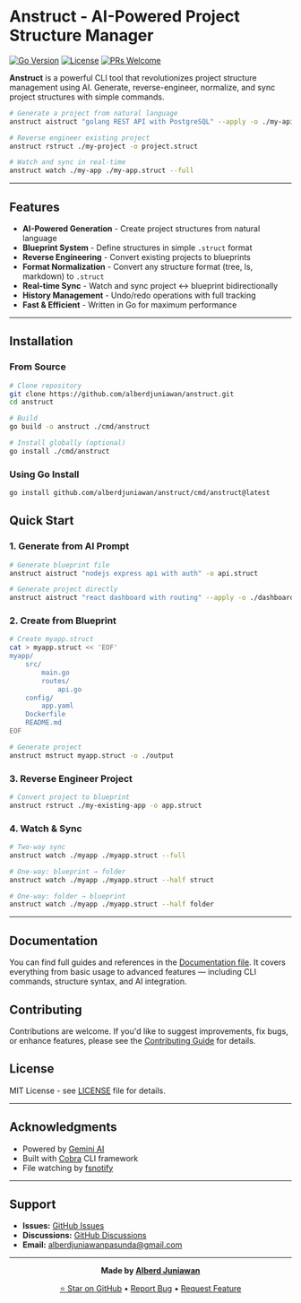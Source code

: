 # Anstruct - AI-Powered Project Structure Manager

[![Go Version](https://img.shields.io/badge/Go-1.21+-00ADD8?style=flat&logo=go)](https://golang.org)
[![License](https://img.shields.io/badge/License-MIT-green.svg)](LICENSE)
[![PRs Welcome](https://img.shields.io/badge/PRs-welcome-brightgreen.svg)](https://github.com/alberdjuniawan/anstruct/blob/main/docs/CONTRIBUTING.md)

**Anstruct** is a powerful CLI tool that revolutionizes project structure management using AI. Generate, reverse-engineer, normalize, and sync project structures with simple commands.

```bash
# Generate a project from natural language
anstruct aistruct "golang REST API with PostgreSQL" --apply -o ./my-api

# Reverse engineer existing project
anstruct rstruct ./my-project -o project.struct

# Watch and sync in real-time
anstruct watch ./my-app ./my-app.struct --full
```

---

## Features

- **AI-Powered Generation** - Create project structures from natural language
- **Blueprint System** - Define structures in simple `.struct` format
- **Reverse Engineering** - Convert existing projects to blueprints
- **Format Normalization** - Convert any structure format (tree, ls, markdown) to `.struct`
- **Real-time Sync** - Watch and sync project ↔ blueprint bidirectionally
- **History Management** - Undo/redo operations with full tracking
- **Fast & Efficient** - Written in Go for maximum performance

---

## Installation

### From Source

```bash
# Clone repository
git clone https://github.com/alberdjuniawan/anstruct.git
cd anstruct

# Build
go build -o anstruct ./cmd/anstruct

# Install globally (optional)
go install ./cmd/anstruct
```

### Using Go Install

```bash
go install github.com/alberdjuniawan/anstruct/cmd/anstruct@latest
```

## Quick Start

### 1. Generate from AI Prompt

```bash
# Generate blueprint file
anstruct aistruct "nodejs express api with auth" -o api.struct

# Generate project directly
anstruct aistruct "react dashboard with routing" --apply -o ./dashboard
```

### 2. Create from Blueprint

```bash
# Create myapp.struct
cat > myapp.struct << 'EOF'
myapp/
	src/
		main.go
		routes/
			api.go
	config/
		app.yaml
	Dockerfile
	README.md
EOF

# Generate project
anstruct mstruct myapp.struct -o ./output
```

### 3. Reverse Engineer Project

```bash
# Convert project to blueprint
anstruct rstruct ./my-existing-app -o app.struct
```

### 4. Watch & Sync

```bash
# Two-way sync
anstruct watch ./myapp ./myapp.struct --full

# One-way: blueprint → folder
anstruct watch ./myapp ./myapp.struct --half struct

# One-way: folder → blueprint
anstruct watch ./myapp ./myapp.struct --half folder
```

---

## Documentation

You can find full guides and references in the [Documentation file](https://github.com/alberdjuniawan/anstruct/blob/main/docs/DOCUMENTATION.md). It covers everything from basic usage to advanced features — including CLI commands, structure syntax, and AI integration.

## Contributing

Contributions are welcome. If you'd like to suggest improvements, fix bugs, or enhance features, please see the [Contributing Guide](https://github.com/alberdjuniawan/anstruct/blob/main/docs/CONTRIBUTING.md) for details.

## License

MIT License - see [LICENSE](LICENSE) file for details.

---

## Acknowledgments

- Powered by [Gemini AI](https://deepmind.google/technologies/gemini/)
- Built with [Cobra](https://github.com/spf13/cobra) CLI framework
- File watching by [fsnotify](https://github.com/fsnotify/fsnotify)

---

## Support

- **Issues:** [GitHub Issues](https://github.com/alberdjuniawan/anstruct/issues)
- **Discussions:** [GitHub Discussions](https://github.com/alberdjuniawan/anstruct/discussions)
- **Email:** alberdjuniawanpasunda@gmail.com

---

<div align="center">

**Made by [Alberd Juniawan](https://github.com/alberdjuniawan)**

[⭐ Star on GitHub](https://github.com/alberdjuniawan/anstruct) • [Report Bug](https://github.com/alberdjuniawan/anstruct/issues) • [Request Feature](https://github.com/alberdjuniawan/anstruct/issues)

</div>
